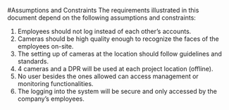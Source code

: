 #Assumptions and Constraints
The requirements illustrated in this document depend on the following assumptions and constraints:
1. Employees should not log instead of each other’s accounts.
1. Cameras should be high quality enough to recognize the faces of the employees on-site.
2. The setting up of cameras at the location should follow guidelines and standards.
2. 4 cameras and a DPR will be used at each project location (offline).
4. No user besides the ones allowed can access management or monitoring functionalities.
5. The logging into the system will be secure and only accessed by the company’s employees.
